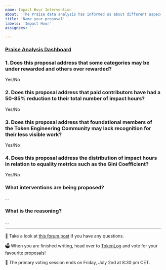```yaml
---
name: Impact Hour Intervention
about: 'The Praise data analysis has informed us about different aspeccts of the IH distribution. What interventions would you like to propose? You can also propose no interventions and share your reasoning.'
title: 'Name your proposal'
labels: 'Impact Hour'
assignees: ''

---
```

### [Praise Analysis Dashboard](https://praisedistributions.herokuapp.com/app)

### 1. Does this proposal address that some categories may be under rewarded and others over rewarded?

Yes/No

### 2. Does this proposal address that paid contributors have had a 50-85% reduction to their total number of impact hours?

Yes/No

### 3. Does this proposal address that foundational members of the Token Engineering Community may lack recognition for their less visible work?

Yes/No

### 4. Does this proposal address the distribution of impact hours in relation to equality metrics such as the Gini Coefficient?

Yes/No

### What interventions are being proposed? 

...

### What is the reasoning?

...


--- 

🤔 Take a look at [this forum post](https://forum.tecommons.org/t/pre-hatch-impact-hours-distribution-analysis/376/50?u=liviade) if you have any questions.

🗳 When you are finished writing, head over to [TokenLog](https://tokenlog.xyz/TECommons/TokenLog-SoftGov) and vote for your favourite proposals! 

📆 The primary voting session ends on Friday, July 2nd at 8:30 pm CET.
